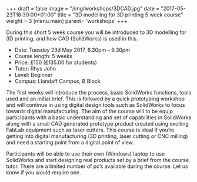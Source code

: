 +++
draft = false
image = "/img/workshops/3DCAD.jpg"
date = "2017-05-23T18:30:00+01:00"
title = "3D modelling for 3D printing 5 week course"
weight = 3
[menu.main]
  parent= 'workshops'
+++

During this short 5 week course you will be introduced to 3D modelling for 3D printing, and how CAD (SolidWorks) is used in this.

 - Date: Tuesday 23d May 2017, 6.30pm – 9.30pm
 - Course length: 5 weeks
 - Price: £150 (£135.00 for students)
 - Tutor: Rhys John
 - Level: Beginner
 - Campus: Llandaff Campus, B Block

The first weeks will introduce the process, basic SolidWorks functions, tools used and an initial brief. This is followed by a quick prototyping workshop and will continue in using digital design tools such as SolidWorks to focus towards digital manufacturing.
The aim of the course will to be equip participants with a basic understanding and set of capabilities in SolidWorks along with a small CAD generated prototype product created using exciting FabLab equipment such as laser cutters.
This course is ideal if you’re getting into digital manufacturing (3D printing, laser cutting or CNC milling) and need a starting point from a digital point of view.

Participants will be able to use their own (Windows) laptop to use SolidWorks and start designing real products set by a brief from the course tutor. There are a limited number of pc’s available during the course. Let us know if you would require one.

